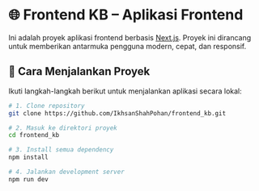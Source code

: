 # 🌐 Frontend KB – Aplikasi Frontend

Ini adalah proyek aplikasi frontend berbasis [Next.js](https://nextjs.org/). Proyek ini dirancang untuk memberikan antarmuka pengguna modern, cepat, dan responsif.

## 🚀 Cara Menjalankan Proyek

Ikuti langkah-langkah berikut untuk menjalankan aplikasi secara lokal:

```bash
# 1. Clone repository
git clone https://github.com/IkhsanShahPohan/frontend_kb.git

# 2. Masuk ke direktori proyek
cd frontend_kb

# 3. Install semua dependency
npm install

# 4. Jalankan development server
npm run dev
